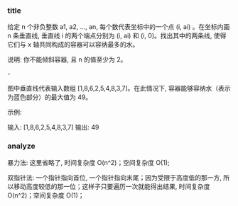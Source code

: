 ### title

给定 n 个非负整数 a1, a2, ..., an, 每个数代表坐标中的一个点 (i, ai) 。在坐标内画 n 条垂直线, 垂直线 i 的两个端点分别为 (i, ai) 和 (i, 0)。找出其中的两条线, 使得它们与 x 轴共同构成的容器可以容纳最多的水。

说明: 你不能倾斜容器, 且 n 的值至少为 2。

-[](https://s3-lc-upload.s3.amazonaws.com/uploads/2018/07/17/question_11.jpg)

图中垂直线代表输入数组 [1,8,6,2,5,4,8,3,7]。在此情况下, 容器能够容纳水（表示为蓝色部分）的最大值为 49。

示例:

输入: [1,8,6,2,5,4,8,3,7]
输出: 49

### analyze

暴力法: 这里省略了, 时间复杂度 O(n^2)；空间复杂度 O(1);

双指针法: 一个指针指向首位, 一个指针指向末尾；因为受限于高度低的那一方, 所以移动高度较低的那一位；这样子只要遍历一次就能得出结果, 时间复杂度 O(n^2)；空间复杂度 O(1)；

